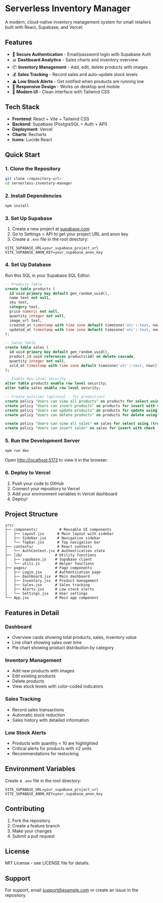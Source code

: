 # Serverless Inventory Manager

A modern, cloud-native inventory management system for small retailers built with React, Supabase, and Vercel.

## Features

- 🔐 **Secure Authentication** - Email/password login with Supabase Auth
- 📊 **Dashboard Analytics** - Sales charts and inventory overview
- 📦 **Inventory Management** - Add, edit, delete products with images
- 💰 **Sales Tracking** - Record sales and auto-update stock levels
- ⚠️ **Low Stock Alerts** - Get notified when products are running low
- 📱 **Responsive Design** - Works on desktop and mobile
- 🎨 **Modern UI** - Clean interface with Tailwind CSS

## Tech Stack

- **Frontend**: React + Vite + Tailwind CSS
- **Backend**: Supabase (PostgreSQL + Auth + API)
- **Deployment**: Vercel
- **Charts**: Recharts
- **Icons**: Lucide React

## Quick Start

### 1. Clone the Repository

```bash
git clone <repository-url>
cd serverless-inventory-manager
```

### 2. Install Dependencies

```bash
npm install
```

### 3. Set Up Supabase

1. Create a new project at [supabase.com](https://supabase.com)
2. Go to Settings > API to get your project URL and anon key
3. Create a `.env` file in the root directory:

```env
VITE_SUPABASE_URL=your_supabase_project_url
VITE_SUPABASE_ANON_KEY=your_supabase_anon_key
```

### 4. Set Up Database

Run this SQL in your Supabase SQL Editor:

```sql
-- Products Table
create table products (
  id uuid primary key default gen_random_uuid(),
  name text not null,
  sku text,
  category text,
  price numeric not null,
  quantity integer not null,
  image_url text,
  created_at timestamp with time zone default timezone('utc'::text, now()),
  updated_at timestamp with time zone default timezone('utc'::text, now())
);

-- Sales Table
create table sales (
  id uuid primary key default gen_random_uuid(),
  product_id uuid references products(id) on delete cascade,
  quantity integer not null,
  sold_at timestamp with time zone default timezone('utc'::text, now())
);

-- Enable Row Level Security
alter table products enable row level security;
alter table sales enable row level security;

-- Create policies (optional - for production)
create policy "Users can view all products" on products for select using (true);
create policy "Users can insert products" on products for insert with check (true);
create policy "Users can update products" on products for update using (true);
create policy "Users can delete products" on products for delete using (true);

create policy "Users can view all sales" on sales for select using (true);
create policy "Users can insert sales" on sales for insert with check (true);
```

### 5. Run the Development Server

```bash
npm run dev
```

Open [http://localhost:5173](http://localhost:5173) to view it in the browser.

### 6. Deploy to Vercel

1. Push your code to GitHub
2. Connect your repository to Vercel
3. Add your environment variables in Vercel dashboard
4. Deploy!

## Project Structure

```
src/
├── components/          # Reusable UI components
│   ├── Layout.jsx      # Main layout with sidebar
│   ├── Sidebar.jsx     # Navigation sidebar
│   └── Topbar.jsx      # Top navigation bar
├── contexts/           # React contexts
│   └── AuthContext.jsx # Authentication state
├── lib/               # Utility functions
│   ├── supabase.js    # Supabase client
│   └── utils.js       # Helper functions
├── pages/             # Page components
│   ├── Login.jsx      # Authentication page
│   ├── Dashboard.jsx  # Main dashboard
│   ├── Inventory.jsx  # Product management
│   ├── Sales.jsx      # Sales tracking
│   ├── Alerts.jsx     # Low stock alerts
│   └── Settings.jsx   # User settings
└── App.jsx            # Main app component
```

## Features in Detail

### Dashboard
- Overview cards showing total products, sales, inventory value
- Line chart showing sales over time
- Pie chart showing product distribution by category

### Inventory Management
- Add new products with images
- Edit existing products
- Delete products
- View stock levels with color-coded indicators

### Sales Tracking
- Record sales transactions
- Automatic stock reduction
- Sales history with detailed information

### Low Stock Alerts
- Products with quantity < 10 are highlighted
- Critical alerts for products with ≤2 units
- Recommendations for restocking

## Environment Variables

Create a `.env` file in the root directory:

```env
VITE_SUPABASE_URL=your_supabase_project_url
VITE_SUPABASE_ANON_KEY=your_supabase_anon_key
```

## Contributing

1. Fork the repository
2. Create a feature branch
3. Make your changes
4. Submit a pull request

## License

MIT License - see LICENSE file for details.

## Support

For support, email support@example.com or create an issue in the repository.
